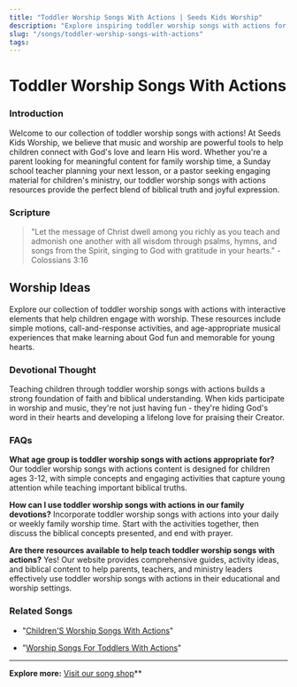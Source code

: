 ```yaml
---
title: "Toddler Worship Songs With Actions | Seeds Kids Worship"
description: "Explore inspiring toddler worship songs with actions for children's worship and faith development. Biblical music resources for families and ministry."
slug: "/songs/toddler-worship-songs-with-actions"
tags:
---
```


# Toddler Worship Songs With Actions

### Introduction

Welcome to our collection of toddler worship songs with actions! At Seeds Kids Worship, we believe that music and worship are powerful tools to help children connect with God's love and learn His word. Whether you're a parent looking for meaningful content for family worship time, a Sunday school teacher planning your next lesson, or a pastor seeking engaging material for children's ministry, our toddler worship songs with actions resources provide the perfect blend of biblical truth and joyful expression.

### Scripture

> "Let the message of Christ dwell among you richly as you teach and admonish one another with all wisdom through psalms, hymns, and songs from the Spirit, singing to God with gratitude in your hearts." - Colossians 3:16

## Worship Ideas

Explore our collection of toddler worship songs with actions with interactive elements that help children engage with worship. These resources include simple motions, call-and-response activities, and age-appropriate musical experiences that make learning about God fun and memorable for young hearts.

### Devotional Thought

Teaching children through toddler worship songs with actions builds a strong foundation of faith and biblical understanding. When kids participate in worship and music, they're not just having fun - they're hiding God's word in their hearts and developing a lifelong love for praising their Creator.

### FAQs

**What age group is toddler worship songs with actions appropriate for?**
Our toddler worship songs with actions content is designed for children ages 3-12, with simple concepts and engaging activities that capture young attention while teaching important biblical truths.

**How can I use toddler worship songs with actions in our family devotions?**
Incorporate toddler worship songs with actions into your daily or weekly family worship time. Start with the activities together, then discuss the biblical concepts presented, and end with prayer.

**Are there resources available to help teach toddler worship songs with actions?**
Yes! Our website provides comprehensive guides, activity ideas, and biblical content to help parents, teachers, and ministry leaders effectively use toddler worship songs with actions in their educational and worship settings.

### Related Songs

- "[Children'S Worship Songs With Actions](/songs/children-s-worship-songs-with-actions/)"

- "[Worship Songs For Toddlers With Actions](/songs/worship-songs-for-toddlers-with-actions/)"

---

**Explore more:** [Visit our song shop](https://seedskidsworship.com/shop)**

<!-- Schema Markup -->
<script type="application/ld+json">
{
  "@context": "https://schema.org",
  "@type": "MusicRecording",
  "name": "Toddler Worship Songs With Actions",
  "byArtist": {
    "@type": "MusicGroup",
    "name": "Seeds Kids Worship"
  },
  "isFamilyFriendly": true,
  "url": "https://seedskidsworship.com/songs/toddler-worship-songs-with-actions/"
}
</script>